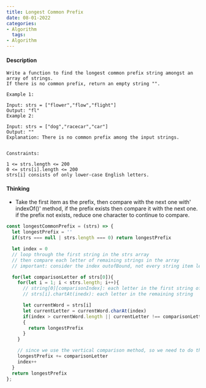 ```yaml
---
title: Longest Common Prefix
date: 08-01-2022
categories:
- Algorithm
  tags:
- Algorithm
---
```



#### Description

    Write a function to find the longest common prefix string amongst an array of strings.
    If there is no common prefix, return an empty string "".
    
    Example 1:
    
    Input: strs = ["flower","flow","flight"]
    Output: "fl"
    Example 2:
    
    Input: strs = ["dog","racecar","car"]
    Output: ""
    Explanation: There is no common prefix among the input strings.
    
    
    Constraints:
    
    1 <= strs.length <= 200
    0 <= strs[i].length <= 200
    strs[i] consists of only lower-case English letters.


#### Thinking
- Take the first item as the prefix, then compare with the next one with' indexOf()' method, if the prefix exists then compare it with the next one.  if the prefix not exists, reduce one character to continue to compare.

```javascript
const longestCommonPrefix = (strs) => {
  let longestPrefix = ''
  if(strs === null | strs.length === 0) return longestPrefix

  let index = 0
  // loop through the first string in the strs array
  // then compare each letter of remaining strings in the array 
  // important: consider the index outofBound, not every string item length in the strs array greater than index while in the loop

  for(let comparisonLetter of strs[0]){
    for(let i = 1; i < strs.length; i++){
      // string[0][comparisonIndex]: each letter in the first string of strs array
      // strs[i].chartAt(inedx): each letter in the remaining string 

      let currentWord = strs[i]
      let currentLetter = currentWord.charAt(index)
      if(index > currentWord.length || currentLetter !== comparisonLetter)
      {
        return longestPrefix
      }
    }

    // since we use the vertical comparison method, so we need to do the below step outside the inner for loop
    longestPrefix += comparisonLetter
    index++
  }
  return longestPrefix
};
```